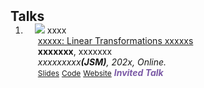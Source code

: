 <h2 id="Talks" style="margin: 2px 0px -15px;">Talks</h2>

<div class="publications">
<ol class="bibliography">


<li>
<div class="pub-row">

  <div class="col-sm-3 abbr" style="position: relative;padding-right: 15px;padding-left: 15px;">
    <img src="assets/img/JSM2021.png" class="teaser img-fluid z-depth-1">
    <abbr class="badge">xxxx</abbr>
  </div>

  <div class="col-sm-9" style="position: relative;padding-right: 15px;padding-left: 20px;">
    <div class="title"><a href="assets/files/JSM2021.pdf" target="_blank">xxxxx: Linear Transformations xxxxxs</a></div>
    <div class="author"><strong>xxxxxxx</strong>, xxxxxxx</div>
    <div class="periodical"><em>xxxxxxxxx<strong>(JSM)</strong>, 202x, Online.</em></div>
    <div class="links">
      <a href="assets/files/" class="btn btn-sm z-depth-0" role="button" target="_blank" style="font-size:12px;">Slides</a>
      <a href="https://github.com/" class="btn btn-sm z-depth-0" role="button" target="_blank" style="font-size:12px;">Code</a>
      <a href="https://ww2" class="btn btn-sm z-depth-0" role="button" target="_blank" style="font-size:12px;">Website</a>
      <!-- <a href="assets/files/JSM2021.bib" class="btn btn-sm z-depth-0" role="button" target="_blank" style="font-size:12px;">BibTex</a> -->
      <strong><i style="color:#7b5aa6">Invited Talk</i></strong>
    </div>
  </div>
</div>
</li>
  
<br>
</ol>
</div>
